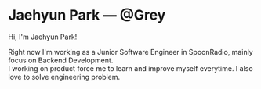 # Jaehyun Park — @Grey

Hi, I'm Jaehyun Park!

Right now I'm working as a Junior Software Engineer in SpoonRadio, mainly focus on Backend Development.  
I working on product force me to learn and improve myself everytime. I also love to solve engineering problem.

